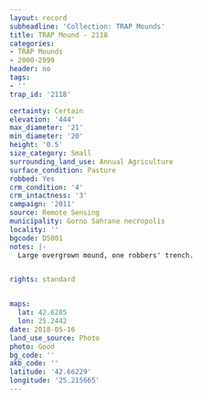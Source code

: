 ```yaml
---
layout: record
subheadline: 'Collection: TRAP Mounds'
title: TRAP Mound - 2118
categories:
- TRAP Mounds
- 2000-2999
header: no
tags:
- ''
trap_id: '2118'

certainty: Certain
elevation: '444'
max_diameter: '21'
min_diameter: '20'
height: '0.5'
size_category: Small
surrounding_land_use: Annual Agriculture
surface_condition: Pasture
robbed: Yes
crm_condition: '4'
crm_intactness: '3'
campaign: '2011'
source: Remote Sensing
municipality: Gorno Sahrane necropolis
locality: ''
bgcode: DS001
notes: |-
  Large overgrown mound, one robbers' trench.


rights: standard


maps:
  lat: 42.6285
  lon: 25.2442
date: 2018-05-16
land_use_source: Photo
photo: Good
bg_code: ''
akb_code: ''
latitude: '42.66229'
longitude: '25.215665'
---
```

